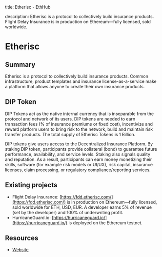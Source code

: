 title: Etherisc - EthHub

description: Etherisc is a protocol to collectively build insurance products. Flight Delay Insurance is in production on Ethereum—fully licensed, sold worldwide.

# Etherisc

## Summary

Etherisc is a protocol to collectively build insurance products. Common infrastructure, product templates and insurance license-as-a-service make a platform that allows anyone to create their own insurance products.

## DIP Token

DIP Tokens act as the native internal currency that is inseparable from the protocol and network of its users. DIP tokens are needed to earn transaction fees \(% of insurance premiums or fixed cost\), incentivize and reward platform users to bring risk to the network, build and maintain risk transfer products. The total supply of Etherisc Tokens is 1 Billion.

DIP tokens give users access to the Decentralized Insurance Platform. By staking DIP token, participants provide collateral \(bond\) to guarantee future performance, availability, and service levels. Staking also signals quality and reputation. As a result, participants can earn money monetizing their skills, software \(for example risk models or UI/UX\), risk capital, insurance licenses, claim processing, or regulatory compliance/reporting services.

## Existing projects

* Flight Delay Insurance: [https://fdd.etherisc.com/](https://fdd.etherisc.com/) is in production on Ethereum—fully licensed, sold worldwide for ETH, USD, EUR. A developer earns 5% of revenue \(set by the developer\) and 100% of underwriting profit.
* HurricaneGuard.io: [https://hurricaneguard.io/](https://hurricaneguard.io/) is deployed on the Ethereum testnet.

## Resources

* [Website](https://etherisc.com/)

